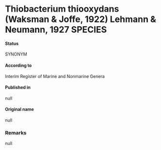 # Thiobacterium thiooxydans (Waksman & Joffe, 1922) Lehmann & Neumann, 1927 SPECIES

#### Status
SYNONYM

#### According to
Interim Register of Marine and Nonmarine Genera

#### Published in
null

#### Original name
null

### Remarks
null
